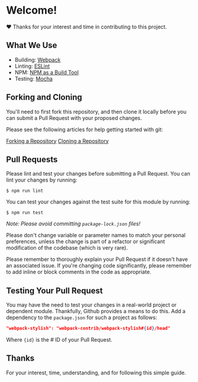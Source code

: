 # Welcome!
:heart: Thanks for your interest and time in contributing to this project.

## What We Use

- Building: [Webpack](https://webpack.js.org)
- Linting: [ESLint](http://eslint.org/)
- NPM: [NPM as a Build Tool](https://css-tricks.com/using-npm-build-tool/)
- Testing: [Mocha](https://mochajs.org)

## Forking and Cloning

You'll need to first fork this repository, and then clone it locally before you
can submit a Pull Request with your proposed changes.

Please see the following articles for help getting started with git:

[Forking a Repository](https://help.github.com/articles/fork-a-repo/)
[Cloning a Repository](https://help.github.com/articles/cloning-a-repository/)

## Pull Requests

Please lint and test your changes before submitting a Pull Request. You can lint your
changes by running:

```console
$ npm run lint
```

You can test your changes against the test suite for this module by running:

```console
$ npm run test
```

_Note: Please avoid committing `package-lock.json` files!_

Please don't change variable or parameter names to match your personal
preferences, unless the change is part of a refactor or significant modification
of the codebase (which is very rare).

Please remember to thoroughly explain your Pull Request if it doesn't have an
associated issue. If you're changing code significantly, please remember to add
inline or block comments in the code as appropriate.

## Testing Your Pull Request

You may have the need to test your changes in a real-world project or dependent
module. Thankfully, Github provides a means to do this. Add a dependency to the
`package.json` for such a project as follows:

```json
"webpack-stylish": "webpack-contrib/webpack-stylish#{id}/head"
```

Where `{id}` is the # ID of your Pull Request.

## Thanks

For your interest, time, understanding, and for following this simple guide.